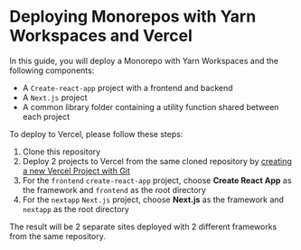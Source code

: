 # Deploying Monorepos with Yarn Workspaces and Vercel

In this guide, you will deploy a Monorepo with Yarn Workspaces and the following components:

- A `Create-react-app` project with a frontend and backend
- A `Next.js` project
- A common library folder containing a utility function shared between each project

To deploy to Vercel, please follow these steps:
1. Clone this repository
2. Deploy 2 projects to Vercel from the same cloned repository by [creating a new Vercel Project with Git](/docs/concepts/git)
3. For the `frontend` `create-react-app` project, choose **Create React App** as the framework and `frontend` as the root directory
4. For the `nextapp` `Next.js` project, choose **Next.js** as the framework and `nextapp` as the root directory

The result will be 2 separate sites deployed with 2 different frameworks from the same repository.
